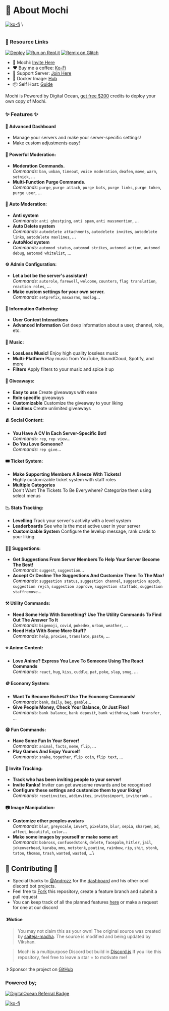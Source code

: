 # 🤖 About Mochi

[![ko-fi](https://ko-fi.com/img/githubbutton\_sm.svg)](https://ko-fi.com/C0C1PUABU) \


<figure><img src="https://capsule-render.vercel.app/api?type=waving&#x26;color=gradient&#x26;height=200&#x26;section=header&#x26;text=Mochi&#x26;fontSize=80&#x26;fontAlignY=35&#x26;animation=twinkling&#x26;fontColor=gradient" alt=""><figcaption></figcaption></figure>

### 🔗 Resource Links

[![Deploy](https://www.herokucdn.com/deploy/button.svg)](https://dashboard.heroku.com/new?template=https%3A%2F%2Fgithub.com%2Fvixshan%2Fmochi)
[![Run on Repl.it](https://repl.it/badge/github/vixshan/Mochi)](https://replit.com/@vikshan/Mochi) [![Remix on Glitch](https://cdn.glitch.com/2703baf2-b643-4da7-ab91-7ee2a2d00b5b%2Fremix-button.svg)](https://glitch.com/edit/#!/import/github/vixshan/Mochi)

* 🤖 Mochi: [Invite Here](https://discord.com/oauth2/authorize?client\_id=1009149789914546287\&permissions=397602323830\&scope=bot%20applications.commands)
* ❤️ Buy me a coffee: [Ko-Fi](https://ko-fi.com/vikshan/tiers)
* 🤝 Support Server: [Join Here](https://discord.gg/uMgS9evnmv)
* 🐳 Docker Image: [Hub](https://hub.docker.com/r/saitejamadha/discord-js-bot)
* 📦 Self Host: [Guide](https://docs.vikshan.me/additional/installation)

Mochi is Powered by Digital Ocean, [get free $200](https://m.do.co/c/c5587212fe39) credits to deploy your own copy of Mochi.

### ✨ Features ✨

#### 📡 **Advanced Dashboard**

* Manage your servers and make your server-specific settings!
* Make custom adjustments easy!

#### 🛑 **Powerful Moderation:**

* **Moderation Commands.**\
  _Commands:_ `ban`, `unban`, `timeout`, `voice moderation`, `deafen`, `move`, `warn`, `setnick`, ...
* **Multi-Function Purge Commands.**\
  _Commands:_ `purge`, `purge attach`, `purge bots`, `purge links`, `purge token`, `purge user`, ...

#### 🤖 **Auto Moderation:**

* **Anti system**\
  _Commands:_ `anti ghostping`, `anti spam`, `anti massmention`, ...
* **Auto Delete system**\
  _Commands:_ `autodelete attachments`, `autodelete invites`, `autodelete links`, `autodelete maxlines`, ...
* **AutoMod system**\
  _Commands:_ `automod status`, `automod strikes`, `automod action`, `automod debug`, `automod whitelist`, ...

#### ⚙️ **Admin Configuration:**

* **Let a bot be the server's assistant!**\
  _Commands:_ `autorole`, `farewell`, `welcome`, `counters`, `flag translation`, `reaction roles`, ...
* **Make custom settings for your own server.**\
  _Commands:_ `setprefix`, `maxwarns`, `modlog`...

#### 💁 **Information Gathering:**

* **User Context Interactions**
* **Advanced Information** Get deep information about a user, channel, role, etc.

#### 🎵 **Music:**

* **LossLess Music!** Enjoy high quality lossless music
* **Multi-Platform** Play music from YouTube, SoundCloud, Spotify, and more
* **Filters** Apply filters to your music and spice it up

#### 🎉 **Giveaways:**

* **Easy to use** Create giveaways with ease
* **Role specific** giveaways
* **Customizable** Customize the giveaway to your liking
* **Limitless** Create unlimited giveaways

#### 🫂 **Social Content:**

* **You Have A CV In Each Server-Specific Bot!**\
  _Commands:_ `rep`, `rep view`...
* **Do You Love Someone?**\
  _Commands:_ `rep give`...

#### 🎟 **Ticket System:**

* **Make Supporting Members A Breeze With Tickets!**\
  Highly customizable ticket system with staff roles
* **Multiple Categories**\
  Don't Want The Tickets To Be Everywhere? Categorize them using select menus

#### 📉 **Stats Tracking:**

* **Levelling** Track your server's activity with a level system
* **Leaderboards** See who is the most active user in your server
* **Customizable System** Configure the levelup message, rank cards to your liking

#### 🙋‍♂️ **Suggestions:**

* **Get Suggestions From Server Members To Help Your Server Become The Best!**\
  _Commands:_ `suggest`, `suggestion`...
* **Accept Or Decline The Suggestions And Customize Them To The Max!**\
  _Commands:_ `suggestion status`, `suggestion channel`, `suggestion appch`, `suggestion rejch`, `suggestion approve`, `suggestion staffadd`, `suggestion staffremove`...

#### ⚒️ **Utility Commands:**

* **Need Some Help With Something? Use The Utility Commands To Find Out The Answer To It**\
  _Commands:_ `bigemoji`, `covid`, `pokedex`, `urban`, `weather`, ...
* **Need Help With Some More Stuff?**\
  _Commands:_ `help`, `proxies`, `translate`, `paste`, ...

#### ⭐ **Anime Content:**

* **Love Anime? Express You Love To Someone Using The React Commands**\
  _Commands:_ `react`, `hug`, `kiss`, `cuddle`, `pat`, `poke`, `slap`, `smug`, ...

#### 🪙 **Economy System:**

* **Want To Become Richest? Use The Economy Commands!**\
  _Commands:_ `bank`, `daily`, `beg`, `gamble`...
* **Give People Money, Check Your Balance, Or Just Flex!**\
  _Commands:_ `bank balance`, `bank deposit`, `bank withdraw`, `bank transfer`, ...

#### 😁 **Fun Commands:**

* **Have Some Fun In Your Server!**\
  _Commands:_ `animal`, `facts`, `meme`, `flip`, ...
* **Play Games And Enjoy Yourself**\
  _Commands:_ `snake`, `together`, `flip coin`, `flip text`, ...

#### 📨 **Invite Tracking:**

* **Track who has been inviting people to your server!**
* **Invite Ranks!** Inviter can get awesome rewards and be recognised
* **Configure these settings and customize them to your liking!**\
  _Commands:_ `resetinvites`, `addinvites`, `invitesimport`, `inviterank`...

#### 📷 **Image Manipulation:**

* **Customize other peoples avatars**\
  _Commands:_ `blur`, `greyscale`, `invert`, `pixelate`, `blur`, `sepia`, `sharpen`, `ad`, `affect`, `beautiful`, `color`...
* **Make some images by yourself or make some art**\
  _Commands:_ `bobross`, `confusedstonk`, `delete`, `facepalm`, `hitler`, `jail`, `jokeoverhead`, `karaba`, `mms`, `notstonk`, `poutine`, `rainbow`, `rip`, `shit`, `stonk`, `tatoo`, `thomas`, `trash`, `wanted`, `wasted`, ...\


## 🤝 Contributing 🤝

* Special thanks to [@Androzz](https://github.com/Androz2091/AtlantaBot) for the [dashboard](https://github.com/Androz2091/AtlantaBot) and his other cool discord bot projects.
* Feel free to [Fork](https://github.com/vixshan/mochi/fork) this repository, create a feature branch and submit a pull request
* You can keep track of all the planned features [here](https://github.com/vixshan/mochi/projects) or make a request for one at our discord

#### <img src="https://cdn.discordapp.com/emojis/1055803759831294013.png" alt="" data-size="line"> 》Notice

> You may not claim this as your own! The original source was created by [saiteja-madha](https://github.com/saiteja-madha). The source is modified and being updated by Vikshan.

> Mochi is a multipurpose Discord bot build in [Discord.js](https://github.com/Discordjs/discordjs) If you like this repository, feel free to leave a star ⭐ to motivate me!

<img src="https://cdn.discordapp.com/emojis/809085860632985630.png" alt="" data-size="line"> 》 Sponsor the project on [GitHub](https://github.com/sponsors/vixshan)

### Powered by;

[<img src="https://web-platforms.sfo2.cdn.digitaloceanspaces.com/WWW/Badge%201.svg" alt="DigitalOcean Referral Badge" data-size="line">](https://www.digitalocean.com/?refcode=c5587212fe39\&utm\_campaign=Referral\_Invite\&utm\_medium=Referral\_Program\&utm\_source=badge) [<img src="https://www.vultr.com/media/logo_ondark.svg" alt="" data-size="line">](https://www.vultr.com/?ref=9556008-8H)

[![ko-fi](https://ko-fi.com/img/githubbutton\_sm.svg)](https://ko-fi.com/vikshan)

